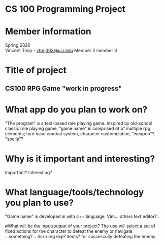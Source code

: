# CS 100 Programming Project

# Member information
Spring 2020  
Vincent Trejo - vtrej003@ucr.edu
Member 2
member 3

# Title of project
## CS100 RPG Game "work in progress"

# What app do you plan to work on? 
"The program" is a text-based role playing game. Inspired by old-school classic role playing game, "game name" is comprised of of multiple rpg elements; turn base combat system, character customization, "weapon"?, "spells"? 

# Why is it important and interesting?
Important? Interesting?

# What language/tools/technology you plan to use?
"Game name" is developed in with c++ language. Vim... others text editor? . 

#What will be the input/output of your project?
The use will select a set of fixed actions for the character to defeat the enemy or navigate ...something?... Acrruing exp? items? for succescully defeating the enemy.


